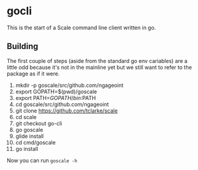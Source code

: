 gocli
=====
This is the start of a Scale command line client written in go.

Building
--------
The first couple of steps (aside from the standard go env cariables) are a little odd because it's not in the mainline yet but we still want to refer to the package as if it were.

 1. mkdir -p goscale/src/github.com/ngageoint
 1. export GOPATH=$(pwd)/goscale
 1. export PATH=$GOPATH/bin:$PATH
 1. cd goscale/src/github.com/ngageoint
 1. git clone https://github.com/tclarke/scale
 1. cd scale
 1. git checkout go-cli
 1. go goscale
 1. glide install
 1. cd cmd/goscale
 1. go install

Now you can run `goscale -h`

